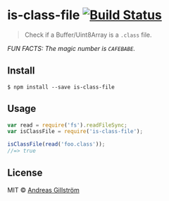 # is-class-file [![Build Status](https://travis-ci.org/gillstrom/is-class-file.svg?branch=master)](https://travis-ci.org/gillstrom/is-class-file)

> Check if a Buffer/Uint8Array is a `.class` file.

*FUN FACTS: The magic number is `CAFEBABE`.*


## Install

```
$ npm install --save is-class-file
```


## Usage

```js
var read = require('fs').readFileSync;
var isClassFile = require('is-class-file');

isClassFile(read('foo.class'));
//=> true
```


## License

MIT © [Andreas Gillström](http://github.com/gillstrom)
